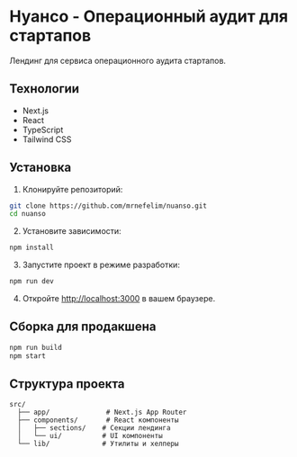 # Нуансо - Операционный аудит для стартапов

Лендинг для сервиса операционного аудита стартапов.

## Технологии

- Next.js
- React
- TypeScript
- Tailwind CSS

## Установка

1. Клонируйте репозиторий:
```bash
git clone https://github.com/mrnefelim/nuanso.git
cd nuanso
```

2. Установите зависимости:
```bash
npm install
```

3. Запустите проект в режиме разработки:
```bash
npm run dev
```

4. Откройте [http://localhost:3000](http://localhost:3000) в вашем браузере.

## Сборка для продакшена

```bash
npm run build
npm start
```

## Структура проекта

```
src/
  ├── app/              # Next.js App Router
  ├── components/       # React компоненты
  │   ├── sections/    # Секции лендинга
  │   └── ui/          # UI компоненты
  └── lib/             # Утилиты и хелперы
``` 